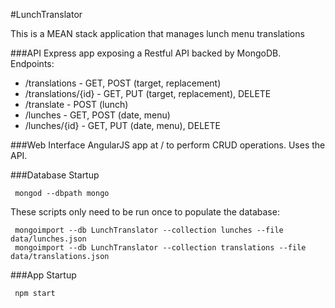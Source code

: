 #LunchTranslator

This is a MEAN stack application that manages lunch menu translations

###API
Express app exposing a Restful API backed by MongoDB. Endpoints:
- /translations - GET, POST (target, replacement)
- /translations/{id} -  GET, PUT (target, replacement), DELETE
- /translate - POST (lunch)
- /lunches - GET, POST (date, menu)
- /lunches/{id} - GET, PUT (date, menu), DELETE

###Web Interface
AngularJS app at / to perform CRUD operations. Uses the API.

###Database Startup

     mongod --dbpath mongo

These scripts only need to be run once to populate the database:

     mongoimport --db LunchTranslator --collection lunches --file data/lunches.json
     mongoimport --db LunchTranslator --collection translations --file data/translations.json

###App Startup

     npm start

